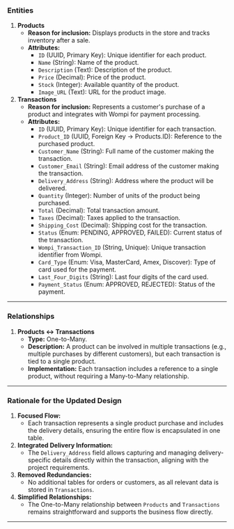 ### **Entities**
1. **Products**
    - **Reason for inclusion:** Displays products in the store and tracks inventory after a sale.
    - **Attributes:**
        - `ID` (UUID, Primary Key): Unique identifier for each product.
        - `Name` (String): Name of the product.
        - `Description` (Text): Description of the product.
        - `Price` (Decimal): Price of the product.
        - `Stock` (Integer): Available quantity of the product.
        - `Image_URL` (Text): URL for the product image.
2. **Transactions**
    - **Reason for inclusion:** Represents a customer's purchase of a product and integrates with Wompi for payment processing.
    - **Attributes:**
        - `ID` (UUID, Primary Key): Unique identifier for each transaction.
        - `Product_ID` (UUID, Foreign Key -> Products.ID): Reference to the purchased product.
        - `Customer_Name` (String): Full name of the customer making the transaction.
        - `Customer_Email` (String): Email address of the customer making the transaction.
        - `Delivery_Address` (String): Address where the product will be delivered.
        - `Quantity` (Integer): Number of units of the product being purchased.
        - `Total` (Decimal): Total transaction amount.
        - `Taxes` (Decimal): Taxes applied to the transaction.
        - `Shipping_Cost` (Decimal): Shipping cost for the transaction.
        - `Status` (Enum: PENDING, APPROVED, FAILED): Current status of the transaction.
        - `Wompi_Transaction_ID` (String, Unique): Unique transaction identifier from Wompi.
        - `Card_Type` (Enum: Visa, MasterCard, Amex, Discover): Type of card used for the payment.
        - `Last_Four_Digits` (String): Last four digits of the card used.
        - `Payment_Status` (Enum: APPROVED, REJECTED): Status of the payment.
---
### **Relationships**
1. **Products ↔ Transactions**
    - **Type:** One-to-Many.
    - **Description:** A product can be involved in multiple transactions (e.g., multiple purchases by different customers), but each transaction is tied to a single product.
    - **Implementation:** Each transaction includes a reference to a single product, without requiring a Many-to-Many relationship.
---
### **Rationale for the Updated Design**
1. **Focused Flow:**
    - Each transaction represents a single product purchase and includes the delivery details, ensuring the entire flow is encapsulated in one table.
2. **Integrated Delivery Information:**
    - The `Delivery_Address` field allows capturing and managing delivery-specific details directly within the transaction, aligning with the project requirements.
3. **Removed Redundancies:**
    - No additional tables for orders or customers, as all relevant data is stored in `Transactions`.
4. **Simplified Relationships:**
    - The One-to-Many relationship between `Products` and `Transactions` remains straightforward and supports the business flow directly.
---
